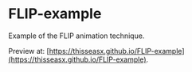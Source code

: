 # FLIP-example
Example of the FLIP animation technique.

Preview at: [https://thisseasx.github.io/FLIP-example](https://thisseasx.github.io/FLIP-example).

